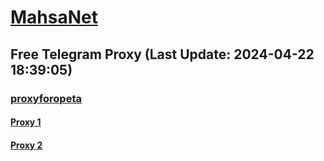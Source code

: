 
# [MahsaNet](https://t.me/mahsa_net)
## Free Telegram Proxy (Last Update: 2024-04-22 18:39:05)
### [proxyforopeta](https://t.me/proxyforopeta)
#### [Proxy 1](tg://proxy?server=cloudflare.com.nokia.com.web.rubika.ir.dolingo--com.business.&port=8085&secret=FgMBAgABAAH8AwOG4kw63Q%3D%3D)
#### [Proxy 2](tg://proxy?server=89.35.131.78&port=8085&secret=FgMBAgABAAH8AwOG4kw63Q%3D%3D)

    